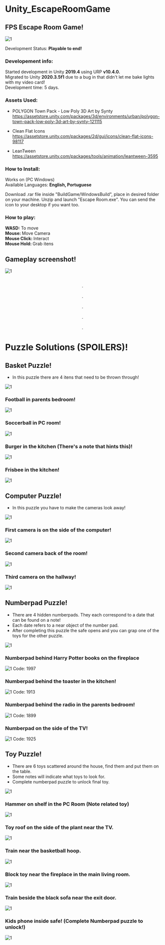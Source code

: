 # Unity_EscapeRoomGame

## FPS Escape Room Game!
![1](Screenshots/Screenshot_0.png)

Development Status: <strong> Playable to end! </strong>

### Developement info:
Started development in Unity <strong>2019.4</strong> using URP <strong> v10.4.0. </strong> <br>
Migrated to Unity <strong>2020.3.5f1</strong> due to a bug in that didn't let me bake lights with my video card! <br>
Development time: 5 days. <br>

### Assets Used: <br>

- POLYGON Town Pack - Low Poly 3D Art by Synty <br>
https://assetstore.unity.com/packages/3d/environments/urban/polygon-town-pack-low-poly-3d-art-by-synty-121115 <br>

- Clean Flat Icons <br>
https://assetstore.unity.com/packages/2d/gui/icons/clean-flat-icons-98117 <br>

- LeanTween <br>
https://assetstore.unity.com/packages/tools/animation/leantween-3595 <br>

### How to Install:

Works on (PC Windows) <br>
Available Languages: <strong>English, Portuguese </strong><br>

Download .rar file inside "BuildGame/WindowsBuild", place in desired folder on your machine. Unzip and launch "Escape Room.exe". You can send the icon to your desktop if you want too. <br>

### How to play:

<strong> WASD:</strong> To move  <br>
<strong> Mouse: </strong> Move Camera <br>
<strong> Mouse Click: </strong> Interact <br>
<strong> Mouse Hold: </strong> Grab itens <br>

## Gameplay screenshot!
![1](Screenshots/Screenshot_1.png)

<center></center>
<p align="center">
  <br>.<br>
  <br>.<br>
  <br>.<br>
  <br>.<br>
  <br>.<br>
</p>



# <strong> Puzzle Solutions (SPOILERS)! </strong>

## Basket Puzzle!

- In this puzzle there are 4 itens that need to be thrown through!

![1](Screenshots/BasketPuzzle/0.png)

### Football in parents bedroom!
![1](Screenshots/BasketPuzzle/1.png)

### Soccerball in PC room!
![1](Screenshots/BasketPuzzle/2.png)

### Burger in the kitchen (There's a note that hints this)!
![1](Screenshots/BasketPuzzle/3.png)

### Frisbee in the kitchen!
![1](Screenshots/BasketPuzzle/4.png)

## Computer Puzzle!

- In this puzzle you have to make the cameras look away!

![1](Screenshots/ComputerPuzzle/0.png)

### First camera is on the side of the computer!
![1](Screenshots/ComputerPuzzle/1.png)

### Second camera back of the room!
![1](Screenshots/ComputerPuzzle/2.png)

### Third camera on the hallway!
![1](Screenshots/ComputerPuzzle/3.png)

## Numberpad Puzzle!

- There are 4 hidden numberpads. They each correspond to a date that can be found on a note!
- Each date refers to a near object of the number pad.
- After completing this puzzle the safe opens and you can grap one of the toys for the other puzzle.

![1](Screenshots/NumberPuzzle/0.png)

### Numberpad behind Harry Potter books on the fireplace
![1](Screenshots/NumberPuzzle/1.png)
Code: 1997

### Numberpad behind the toaster in the kitchen!
![1](Screenshots/NumberPuzzle/2.png)
Code: 1913

### Numberpad behind the radio in the parents bedroom!
![1](Screenshots/NumberPuzzle/3.png)
Code: 1899

### Numberpad on the side of the TV!
![1](Screenshots/NumberPuzzle/4.png)
Code: 1925


## Toy Puzzle!

- There are 6 toys scattered around the house, find them and put them on the table.
- Some notes will indicate what toys to look for.
- Complete numberpad puzzle to unlock final toy.

![1](Screenshots/ToyPuzzle/0.png)

### Hammer on shelf in the PC Room (Note related toy)
![1](Screenshots/ToyPuzzle/1.png)

### Toy roof on the side of the plant near the TV.
![1](Screenshots/ToyPuzzle/2.png)

### Train near the basketball hoop.
![1](Screenshots/ToyPuzzle/3.png)

### Block toy near the fireplace in the main living room.
![1](Screenshots/ToyPuzzle/4.png)

### Train beside the black sofa near the exit door.
![1](Screenshots/ToyPuzzle/5.png)

### Kids phone inside safe! (Complete Numberpad puzzle to unlock!)
![1](Screenshots/ToyPuzzle/6.png)

